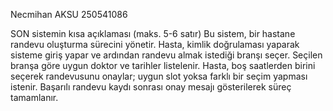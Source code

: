 Necmihan AKSU
250541086

SON
sistemin kısa açıklaması (maks. 5-6 satır) 
Bu sistem, bir hastane randevu oluşturma sürecini yönetir. Hasta, kimlik doğrulaması yaparak sisteme giriş yapar ve ardından randevu almak istediği branşı seçer. Seçilen branşa göre uygun doktor ve tarihler listelenir. Hasta, boş saatlerden birini seçerek randevusunu onaylar; uygun slot yoksa farklı bir seçim yapması istenir. Başarılı randevu kaydı sonrası onay mesajı gösterilerek süreç tamamlanır.


